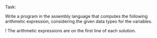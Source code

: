 Task:

Write a program in the assembly language that computes the following arithmetic expression, considering the given data types for the variables.

! The arithmetic expressions are on the first line of each solution.
